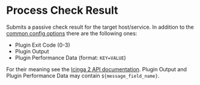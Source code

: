 # Process Check Result

Submits a passive check result for the target host/service. In addition to the
[common config options](07-common-config-options.md) there are the following
ones:

* Plugin Exit Code (0-3)
* Plugin Output
* Plugin Performance Data (format: `KEY=VALUE`)

For their meaning see the [Icinga 2 API documentation](https://www.icinga.com/docs/icinga2/latest/doc/12-icinga2-api/#process-check-result).
Plugin Output and Plugin Performance Data may contain `${message_field_name}`.
